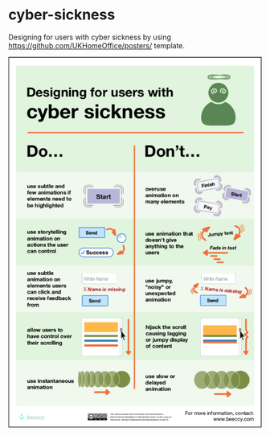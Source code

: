# cyber-sickness
Designing for users with cyber sickness by using https://github.com/UKHomeOffice/posters/ template.

![190423_dos-donts-accessibility-ciber-sickness](https://github.com/beeccy/cyber-sickness/blob/master/190423_dos-donts-accessibility-ciber-sickness.png "Cyber sickness")
